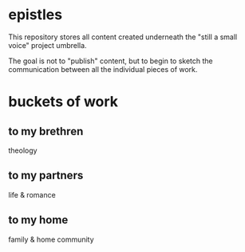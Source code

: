 # epistles

This repository stores all content created underneath the "still a small voice" project umbrella.

The goal is not to "publish" content, but to begin to sketch the communication between all the individual pieces of work.

# buckets of work

## to my brethren

theology

## to my partners

life & romance

## to my home

family & home community

